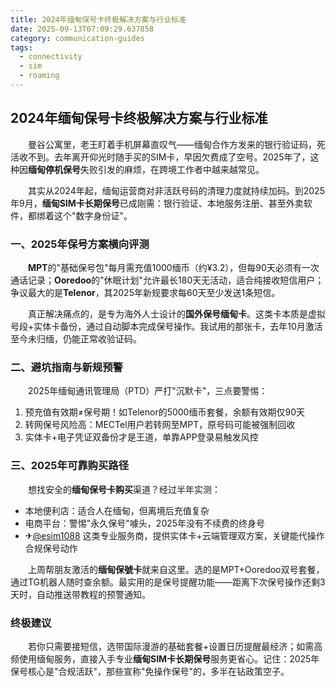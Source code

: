 ```yaml
---
title: 2024年缅甸保号卡终极解决方案与行业标准
date: 2025-09-13T07:09:29.637858
category: communication-guides
tags:
  - connectivity
  - sim
  - roaming
---
```


## 2024年缅甸保号卡终极解决方案与行业标准

　　曼谷公寓里，老王盯着手机屏幕直叹气——缅甸合作方发来的银行验证码，死活收不到。去年离开仰光时随手买的SIM卡，早因欠费成了空号。2025年了，这种因**缅甸停机保号**失败引发的麻烦，在跨境工作者中越来越常见。  

　　其实从2024年起，缅甸运营商对非活跃号码的清理力度就持续加码。到2025年9月，**缅甸SIM卡长期保号**已成刚需：银行验证、本地服务注册、甚至外卖软件，都绑着这个"数字身份证"。  

### 一、2025年保号方案横向评测  
　　**MPT**的"基础保号包"每月需充值1000缅币（约¥3.2），但每90天必须有一次通话记录；**Ooredoo**的"休眠计划"允许最长180天无活动，适合纯接收短信用户；争议最大的是**Telenor**，其2025年新规要求每60天至少发送1条短信。  

　　真正解决痛点的，是专为海外人士设计的**国外保号缅甸卡**。这类卡本质是虚拟号段+实体卡备份，通过自动脚本完成保号操作。我试用的那张卡，去年10月激活至今未归缅，仍能正常收验证码。  

### 二、避坑指南与新规预警  
　　2025年缅甸通讯管理局（PTD）严打"沉默卡"，三点要警惕：  
1. 预充值有效期≠保号期！如Telenor的5000缅币套餐，余额有效期仅90天  
2. 转网保号风险高：MECTel用户若转网至MPT，原号码可能被强制回收  
3. 实体卡+电子凭证双备份才是王道，单靠APP登录易触发风控  

### 三、2025年可靠购买路径  
　　想找安全的**缅甸保号卡购买**渠道？经过半年实测：  
- 本地便利店：适合人在缅甸，但离境后充值复杂  
- 电商平台：警惕"永久保号"噱头，2025年没有不续费的终身号  
- ✈[@esim1088](https://t.me/s/esim1088) 这类专业服务商，提供实体卡+云端管理双方案，关键能代操作合规保号动作  

　　上周帮朋友激活的**缅甸保號卡**就来自这里。选的是MPT+Ooredoo双号套餐，通过TG机器人随时查余额。最实用的是保号提醒功能——距离下次保号操作还剩3天时，自动推送带教程的预警通知。  

### 终极建议  
　　若你只需要接短信，选带国际漫游的基础套餐+设置日历提醒最经济；如需高频使用缅甸服务，直接入手专业**缅甸SIM卡长期保号**服务更省心。记住：2025年保号核心是"合规活跃"，那些宣称"免操作保号"的，多半在钻政策空子。